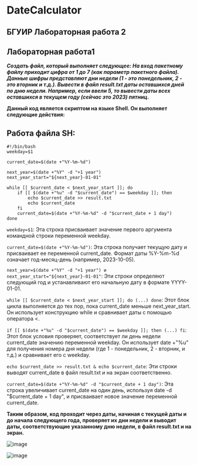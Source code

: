 # DateCalculator

## БГУИР Лабораторная работа 2
## Лабораторная работа1

***Создать файл, который выполняет следующее:
На вход пакетному файлу приходит цифра от 1 до 7 (как параметр пакетного файла). Данные шифры представляют дни недели (1 - это понедельник, 2 - это вторник и т.д.). Вывести в файл result.txt даты оставшихся дней по дню недели. Например, если ввели 5, то вывести даты всех оставшихся в текущем году (сейчас это 2023) пятниц.***

**Данный код является скриптом на языке Shell. Он выполняет следующие действия:**

## Работа файла SH:
```shell
#!/bin/bash
weekday=$1

current_date=$(date +"%Y-%m-%d")

next_year=$(date +"%Y" -d "+1 year")
next_year_start="${next_year}-01-01"

while [[ $current_date < $next_year_start ]]; do
    if [[ $(date +"%u" -d "$current_date") == $weekday ]]; then
        echo $current_date >> result.txt
        echo $current_date
    fi
    current_date=$(date +"%Y-%m-%d" -d "$current_date + 1 day")
done
```
`weekday=$1`: Эта строка присваивает значение первого аргумента командной строки переменной weekday.

`current_date=$(date +"%Y-%m-%d")`: Эта строка получает текущую дату и присваивает ее переменной current_date. Формат даты %Y-%m-%d означает год-месяц-день (например, 2023-10-05).

`next_year=$(date +"%Y" -d "+1 year") и next_year_start="${next_year}-01-01"`: Эти строки определяют следующий год и устанавливают его начальную дату в формате YYYY-01-01.

`while [[ $current_date < $next_year_start ]]; do (...) done`: Этот блок цикла выполняется до тех пор, пока current_date меньше next_year_start. Он использует конструкцию while и сравнивает даты с помощью оператора <.

`if [[ $(date +"%u" -d "$current_date") == $weekday ]]; then (...) fi`: Этот блок условия проверяет, соответствует ли день недели current_date значению переменной weekday. Он использует date +"%u" для получения номера дня недели (где 1 - понедельник, 2 - вторник, и т.д.) и сравнивает его с weekday.

`echo $current_date >> result.txt & echo $current_date`: Эти строки выводят current_date в файл result.txt и на экран соответственно.

`current_date=$(date +"%Y-%m-%d" -d "$current_date + 1 day")`: Эта строка увеличивает current_date на один день, используя date -d "$current_date + 1 day", и присваивает новое значение переменной current_date.

**Таким образом, код проходит через даты, начиная с текущей даты и до начала следующего года, проверяет их дни недели и выводит даты, соответствующие указанному дню недели, в файл result.txt и на экран.**

![image](https://github.com/jakxcvv/DateCalculator/assets/147064507/1a834e33-3671-4346-bf24-6d95d28e70c3)

![image](https://github.com/jakxcvv/DateCalculator/assets/147064507/6ad22476-a2f3-4961-bc38-3772ff3c26ae)
